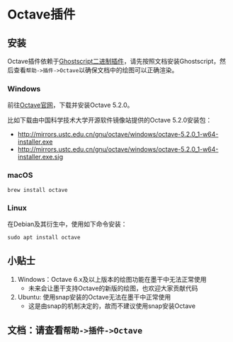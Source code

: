 # Octave插件
## 安装
Octave插件依赖于[Ghostscript二进制插件](plugin_binary_gs.md)，请先按照文档安装Ghostscript，然后查看`帮助->插件->Octave`以确保文档中的绘图可以正确渲染。

### Windows
前往[Octave官网](https://octave.org)，下载并安装Octave 5.2.0。

比如下载由中国科学技术大学开源软件镜像站提供的Octave 5.2.0安装包：
+ http://mirrors.ustc.edu.cn/gnu/octave/windows/octave-5.2.0_1-w64-installer.exe
+ http://mirrors.ustc.edu.cn/gnu/octave/windows/octave-5.2.0_1-w64-installer.exe.sig

### macOS
```
brew install octave
```

### Linux
在Debian及其衍生中，使用如下命令安装：
```
sudo apt install octave
```

## 小贴士
1. Windows：Octave 6.x及以上版本的绘图功能在墨干中无法正常使用
   + 未来会让墨干支持Octave的新版的绘图，也欢迎大家贡献代码
2. Ubuntu: 使用snap安装的Octave无法在墨干中正常使用
   + 这是由snap的机制决定的，故而不建议使用snap安装Octave

## 文档：请查看`帮助->插件->Octave`
